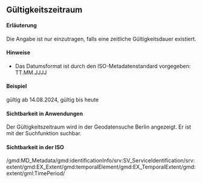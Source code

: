 ## Gültigkeitszeitraum

#### Erläuterung
Die Angabe ist nur einzutragen, falls eine zeitliche Gültigkeitsdauer existiert.

#### Hinweise
* Das Datumsformat ist durch den ISO-Metadatenstandard vorgegeben: TT.MM.JJJJ

#### Beispiel
gültig ab 14.08.2024, gültig bis heute

#### Sichtbarkeit in Anwendungen
Der Gültigkeitszeitraum wird in der Geodatensuche Berlin angezeigt. Er ist mit der Suchfunktion suchbar.

#### Sichtbarkeit in der ISO
/gmd:MD_Metadata/gmd:identificationInfo/srv:SV_ServiceIdentification/srv:extent/gmd:EX_Extent/gmd:temporalElement/gmd:EX_TemporalExtent/gmd:extent/gml:TimePeriod/
